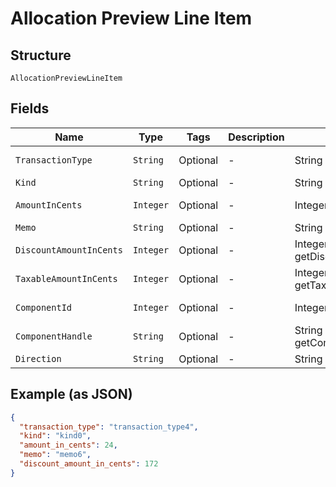 
# Allocation Preview Line Item

## Structure

`AllocationPreviewLineItem`

## Fields

| Name | Type | Tags | Description | Getter | Setter |
|  --- | --- | --- | --- | --- | --- |
| `TransactionType` | `String` | Optional | - | String getTransactionType() | setTransactionType(String transactionType) |
| `Kind` | `String` | Optional | - | String getKind() | setKind(String kind) |
| `AmountInCents` | `Integer` | Optional | - | Integer getAmountInCents() | setAmountInCents(Integer amountInCents) |
| `Memo` | `String` | Optional | - | String getMemo() | setMemo(String memo) |
| `DiscountAmountInCents` | `Integer` | Optional | - | Integer getDiscountAmountInCents() | setDiscountAmountInCents(Integer discountAmountInCents) |
| `TaxableAmountInCents` | `Integer` | Optional | - | Integer getTaxableAmountInCents() | setTaxableAmountInCents(Integer taxableAmountInCents) |
| `ComponentId` | `Integer` | Optional | - | Integer getComponentId() | setComponentId(Integer componentId) |
| `ComponentHandle` | `String` | Optional | - | String getComponentHandle() | setComponentHandle(String componentHandle) |
| `Direction` | `String` | Optional | - | String getDirection() | setDirection(String direction) |

## Example (as JSON)

```json
{
  "transaction_type": "transaction_type4",
  "kind": "kind0",
  "amount_in_cents": 24,
  "memo": "memo6",
  "discount_amount_in_cents": 172
}
```

